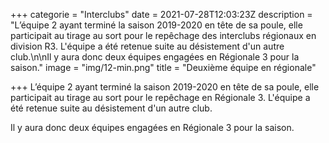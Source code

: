 +++
categorie = "Interclubs"
date = 2021-07-28T12:03:23Z
description = "L’équipe 2 ayant terminé la saison 2019-2020 en tête de sa poule, elle participait au tirage au sort pour le repêchage des interclubs régionaux en division R3. L'équipe a été retenue suite au désistement d'un autre club.\n\nIl y aura donc deux équipes engagées en Régionale 3 pour la saison."
image = "img/12-min.png"
title = "Deuxième équipe en régionale"

+++
L’équipe 2 ayant terminé la saison 2019-2020 en tête de sa poule, elle participait au tirage au sort pour le repêchage en Régionale 3. L'équipe a été retenue suite au désistement d'un autre club.

Il y aura donc deux équipes engagées en Régionale 3 pour la saison.